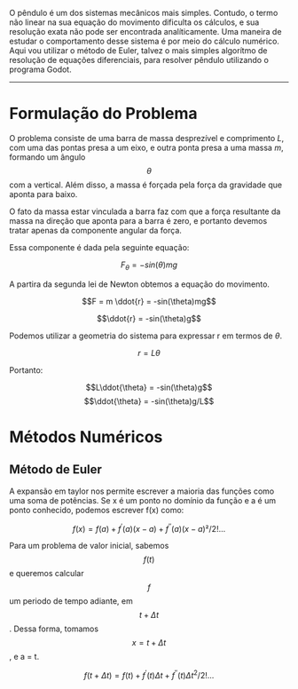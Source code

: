 <!-- Adiciona MathJax -->
<script type="text/javascript" async
  src="https://cdn.jsdelivr.net/npm/mathjax@3/es5/tex-mml-chtml.js">
</script>

O pêndulo é um dos sistemas mecânicos mais simples. Contudo, o termo não linear na sua equação do movimento dificulta os cálculos, e sua resolução exata não pode ser encontrada analíticamente. Uma maneira de estudar o comportamento desse sistema é por meio do cálculo numérico.
Aqui vou utilizar o método de Euler, talvez o mais simples algorítmo de resolução de equações diferenciais, para resolver pêndulo utilizando o programa Godot.


---
# Formulação do Problema

O problema consiste de uma barra de massa desprezível e comprimento *L*, com uma das pontas presa a um eixo, e outra ponta presa a uma massa *m*, formando um ângulo $$\theta$$ com a vertical. Além disso, a massa é forçada pela força da gravidade que aponta para baixo.

O fato da massa estar vinculada a barra faz com que a força resultante da massa na direção que aponta para a barra é zero, e portanto devemos tratar apenas da componente angular da força.

Essa componente é dada pela seguinte equação:

$$ F_{\theta} = -sin(\theta)mg $$

A partira da segunda lei de Newton obtemos a equação do movimento.

$$F = m \ddot{r} = -sin(\theta)mg$$

$$\ddot{r} = -sin(\theta)g$$

Podemos utilizar a geometria do sistema para expressar r em termos de $\theta$.

$$r = L \theta$$

Portanto:

$$L\ddot{\theta} = -sin(\theta)g$$
$$\ddot{\theta} = -sin(\theta)g/L$$

# Métodos Numéricos

## Método de Euler

A expansão em taylor nos permite escrever a maioria das funções como uma soma de potências. Se x é um ponto no domínio da função e a é um ponto conhecido, podemos escrever f(x) como:

$$f(x) = f(a) + f^'(a)(x-a) + f^{''}(a)(x-a)²/2! ...$$

Para um problema de valor inicial, sabemos $$f(t)$$ e queremos calcular $$f$$ um periodo de tempo adiante, em $$t + \Delta t$$. Dessa forma, tomamos $$x = t + \Delta t$$, e a = t.

$$f(t + \Delta t) = f(t) + f^' (t)\Delta t + f^{''}(t)\Delta t^2/2! ...$$





